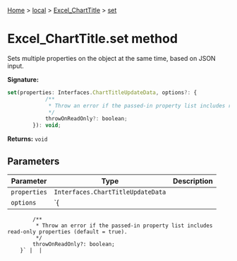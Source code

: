 [Home](./index) &gt; [local](local.md) &gt; [Excel\_ChartTitle](local.excel_charttitle.md) &gt; [set](local.excel_charttitle.set.md)

# Excel\_ChartTitle.set method

Sets multiple properties on the object at the same time, based on JSON input.

**Signature:**
```javascript
set(properties: Interfaces.ChartTitleUpdateData, options?: {
            /**
             * Throw an error if the passed-in property list includes read-only properties (default = true).
             */
            throwOnReadOnly?: boolean;
        }): void;
```
**Returns:** `void`

## Parameters

|  Parameter | Type | Description |
|  --- | --- | --- |
|  `properties` | `Interfaces.ChartTitleUpdateData` |  |
|  `options` | `{
            /**
             * Throw an error if the passed-in property list includes read-only properties (default = true).
             */
            throwOnReadOnly?: boolean;
        }` |  |

